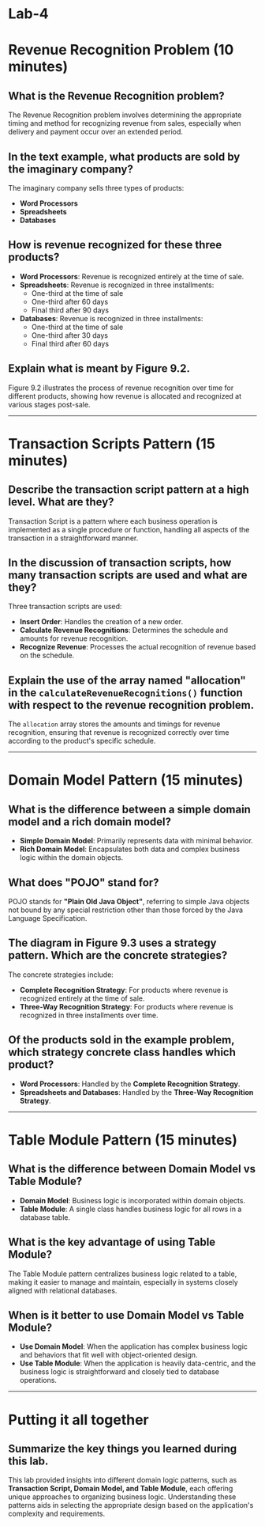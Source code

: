 # Lab-4
# Revenue Recognition Problem (10 minutes)

## What is the Revenue Recognition problem?
The Revenue Recognition problem involves determining the appropriate timing and method for recognizing revenue from sales, especially when delivery and payment occur over an extended period.

## In the text example, what products are sold by the imaginary company?
The imaginary company sells three types of products:
- **Word Processors**
- **Spreadsheets**
- **Databases**

## How is revenue recognized for these three products?
- **Word Processors**: Revenue is recognized entirely at the time of sale.
- **Spreadsheets**: Revenue is recognized in three installments:
  - One-third at the time of sale
  - One-third after 60 days
  - Final third after 90 days
- **Databases**: Revenue is recognized in three installments:
  - One-third at the time of sale
  - One-third after 30 days
  - Final third after 60 days

## Explain what is meant by Figure 9.2.
Figure 9.2 illustrates the process of revenue recognition over time for different products, showing how revenue is allocated and recognized at various stages post-sale.

---

# Transaction Scripts Pattern (15 minutes)

## Describe the transaction script pattern at a high level. What are they?
Transaction Script is a pattern where each business operation is implemented as a single procedure or function, handling all aspects of the transaction in a straightforward manner.

## In the discussion of transaction scripts, how many transaction scripts are used and what are they?
Three transaction scripts are used:
- **Insert Order**: Handles the creation of a new order.
- **Calculate Revenue Recognitions**: Determines the schedule and amounts for revenue recognition.
- **Recognize Revenue**: Processes the actual recognition of revenue based on the schedule.

## Explain the use of the array named "allocation" in the `calculateRevenueRecognitions()` function with respect to the revenue recognition problem.
The `allocation` array stores the amounts and timings for revenue recognition, ensuring that revenue is recognized correctly over time according to the product's specific schedule.

---

# Domain Model Pattern (15 minutes)

## What is the difference between a simple domain model and a rich domain model?
- **Simple Domain Model**: Primarily represents data with minimal behavior.
- **Rich Domain Model**: Encapsulates both data and complex business logic within the domain objects.

## What does "POJO" stand for?
POJO stands for **"Plain Old Java Object"**, referring to simple Java objects not bound by any special restriction other than those forced by the Java Language Specification.

## The diagram in Figure 9.3 uses a strategy pattern. Which are the concrete strategies?
The concrete strategies include:
- **Complete Recognition Strategy**: For products where revenue is recognized entirely at the time of sale.
- **Three-Way Recognition Strategy**: For products where revenue is recognized in three installments over time.

## Of the products sold in the example problem, which strategy concrete class handles which product?
- **Word Processors**: Handled by the **Complete Recognition Strategy**.
- **Spreadsheets and Databases**: Handled by the **Three-Way Recognition Strategy**.

---

# Table Module Pattern (15 minutes)

## What is the difference between Domain Model vs Table Module?
- **Domain Model**: Business logic is incorporated within domain objects.
- **Table Module**: A single class handles business logic for all rows in a database table.

## What is the key advantage of using Table Module?
The Table Module pattern centralizes business logic related to a table, making it easier to manage and maintain, especially in systems closely aligned with relational databases.

## When is it better to use Domain Model vs Table Module?
- **Use Domain Model**: When the application has complex business logic and behaviors that fit well with object-oriented design.
- **Use Table Module**: When the application is heavily data-centric, and the business logic is straightforward and closely tied to database operations.

---

# Putting it all together

## Summarize the key things you learned during this lab.
This lab provided insights into different domain logic patterns, such as **Transaction Script, Domain Model, and Table Module**, each offering unique approaches to organizing business logic. Understanding these patterns aids in selecting the appropriate design based on the application's complexity and requirements.
